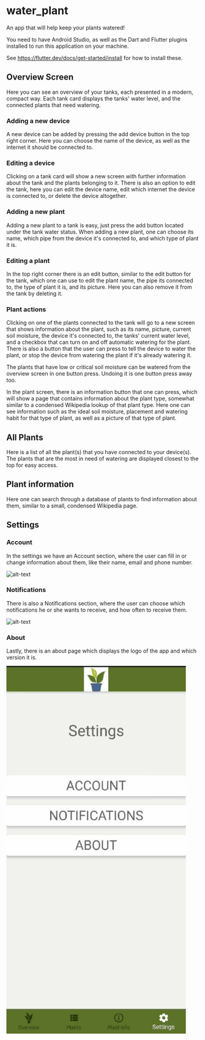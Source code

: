 # water_plant

An app that will help keep your plants watered!

You need to have Android Studio, as well as the Dart and Flutter plugins installed to run this application on your machine.

See https://flutter.dev/docs/get-started/install for how to install these.



## Overview Screen
Here you can see an overview of your tanks, each presented in a modern, compact way. Each tank card displays the tanks' water level, and the connected plants that need watering. 

[comment]: # (Overview picture.)

### Adding a new device
A new device can be added by pressing the add device button in the top right corner. Here you can choose the name of the device, as well as the internet it should be connected to.

[comment]: # (Gif - showing a tank being added.)

### Editing a device
Clicking on a tank card will show a new screen with further information about the tank and the plants belonging to it. There is also an option to edit the tank, here you can edit the device name, edit which internet the device is connected to, or delete the device altogether.

[comment]: # (Tank overview - go into edit and change the name and internet and then save. Then delete the tank.)

### Adding a new plant
Adding a new plant to a tank is easy, just press the add button located under the tank water status. When adding a new plant, one can choose its name, which pipe from the device it's connected to, and which type of plant it is.

[comment]: # (Gif - showing how to add a new plant.)

### Editing a plant
In the top right corner there is an edit button, similar to the edit button for the tank, which one can use to edit the plant name, the pipe its connected to, the type of plant it is, and its picture. Here you can also remove it from the tank by deleting it.

[comment]: # (Gif of going into edit plant. Change name, show tank pipes available, show plant types and save. Then delete the plant from the tank.)

### Plant actions
Clicking on one of the plants connected to the tank will go to a new screen that shows information about the plant, such as its name, picture, current soil moisture, the device it's connected to, the tanks' current water level, and a checkbox that can turn on and off automatic watering for the plant. There is also a button that the user can press to tell the device to water the plant, or stop the device from watering the plant if it's already watering it.

[comment]: # (Gif - showing plant actions page. Show watering of the plant and use checkbox.)

The plants that have low or critical soil moisture can be watered from the overview screen in one button press. Undoing it is one button press away too.

[comment]: # (Gif - showing plants being watered from overview screen, and undo)

In the plant screen, there is an information button that one can press, which will show a page that contains information about the plant type, somewhat similar to a condensed Wikipedia lookup of that plant type. Here one can see information such as the ideal soil moisture, placement and watering habit for that type of plant, as well as a picture of that type of plant.

[comment]: # (Gif - going from plant actions screen to plant information.)

## All Plants
Here is a list of all the plant(s) that you have connected to your device(s). The plants that are the most in need of watering are displayed closest to the top for easy access.

[comment]: # (Show gif of scrolling through all the plants. Click on one of the plants to show where it goes.)

## Plant information
Here one can search through a database of plants to find information about them, similar to a small, condensed Wikipedia page.

[comment]: # (Show gif using the search function.)

## Settings

### Account
In the settings we have an Account section, where the user can fill in or change information about them, like their name, email and phone number.

[comment]: # (Gif - going into Account and filling out the fields there.)

![alt-text](https://github.com/nip009/water_plant/blob/dev/assets/gifs/settings/account.gif)

### Notifications
There is also a Notifications section, where the user can choose which notifications he or she wants to receive, and how often to receive them.

[comment]: # (Gif - going into notifications, using some of the switches there etc.)

![alt-text](https://github.com/nip009/water_plant/blob/dev/assets/gifs/settings/notifications.gif)

### About
Lastly, there is an about page which displays the logo of the app and which version it is.

[comment]: # (Gif - going into About.)

 ![alt-text](https://github.com/nip009/water_plant/blob/dev/assets/gifs/settings/about.gif)